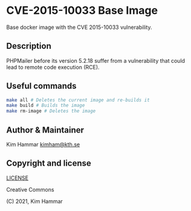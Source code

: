 # CVE-2015-10033 Base Image

Base docker image with the CVE 2015-10033 vulnerability.

## Description

PHPMailer before its version 5.2.18 suffer from a vulnerability that could lead to remote code execution (RCE).    

## Useful commands

```bash
make all # Deletes the current image and re-builds it
make build # Builds the image
make rm-image # Deletes the image   
```

## Author & Maintainer

Kim Hammar <kimham@kth.se>

## Copyright and license

[LICENSE](LICENSE.md)

Creative Commons

(C) 2021, Kim Hammar